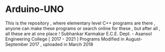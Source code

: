 # Arduino-UNO
This is the repository , where elementary level C++ programs are there , anyone can make these programs or search online for these , but after all , all these are at one place ! Subhankar Karmakar E.C.E. Dept. - Asansol Engineering College [ 2017 - 2021 ]  Programs Modified in August-September 2017 , uploaded in March 2018
